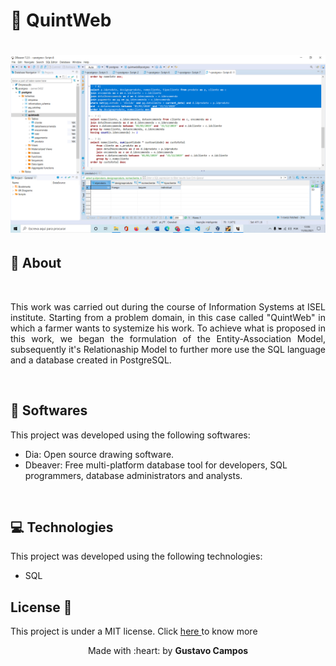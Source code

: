 # :seedling: QuintWeb
<h1 align="center">
      <img alt="QuintWeb" src="Fase.2-SI2021si-G01/Images/layout.png" width="1000px" />
</h1>

## :page_with_curl: About

<br>

<p align="justify">This work was carried out during the course of Information Systems at ISEL institute. Starting from a problem domain, in this case called "QuintWeb" in which a farmer wants to systemize his work. To achieve what is proposed in this work, we began the formulation of the Entity-Association Model, subsequently it's Relationaship Model to further more use the SQL language and a database created in PostgreSQL.</p>

<br>

## 🧪 Softwares

This project was developed using the following softwares:
- Dia: Open source drawing software.
- Dbeaver: Free multi-platform database tool for developers, SQL programmers, database administrators and analysts.

<br>

## :computer: Technologies

This project was developed using the following technologies:

- SQL


## License 📝 

This project is under a MIT license. Click <a  href="https://github.com/gustavodev1998/QuintWeb/blob/main/LICENSE"> here </a> to know more

<p align="center">Made with :heart: by <strong>Gustavo Campos</strong></p>
